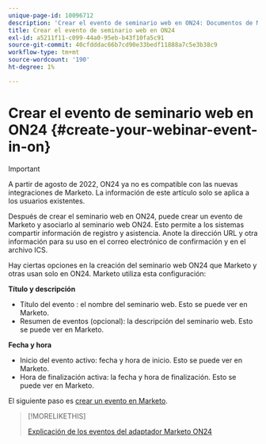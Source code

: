 ```yaml
---
unique-page-id: 10096712
description: 'Crear el evento de seminario web en ON24: Documentos de Marketo: Documentación del producto'
title: Crear el evento de seminario web en ON24
exl-id: a5211f11-c099-44a0-95eb-b43f10fa5c91
source-git-commit: 40cfdddac66b7cd90e33bedf11888a7c5e3b38c9
workflow-type: tm+mt
source-wordcount: '190'
ht-degree: 1%

---
```


# Crear el evento de seminario web en ON24 {#create-your-webinar-event-in-on}

>[!IMPORTANT]
>
>A partir de agosto de 2022, ON24 ya no es compatible con las nuevas integraciones de Marketo. La información de este artículo solo se aplica a los usuarios existentes.

Después de crear el seminario web en ON24, puede crear un evento de Marketo y asociarlo al seminario web ON24. Esto permite a los sistemas compartir información de registro y asistencia. Anote la dirección URL y otra información para su uso en el correo electrónico de confirmación y en el archivo ICS.

Hay ciertas opciones en la creación del seminario web ON24 que Marketo y otras usan solo en ON24. Marketo utiliza esta configuración:

**Título y descripción**

* Título del evento : el nombre del seminario web. Esto se puede ver en Marketo.
* Resumen de eventos (opcional): la descripción del seminario web. Esto se puede ver en Marketo.

**Fecha y hora**

* Inicio del evento activo: fecha y hora de inicio. Esto se puede ver en Marketo.
* Hora de finalización activa: la fecha y hora de finalización. Esto se puede ver en Marketo.

El siguiente paso es [crear un evento en Marketo](/help/marketo/product-docs/demand-generation/events/create-an-event/create-an-event-with-the-marketo-on24-adapter/create-an-event-in-marketo.md).

>[!MORELIKETHIS]
>
>[Explicación de los eventos del adaptador Marketo ON24](/help/marketo/product-docs/demand-generation/events/create-an-event/create-an-event-with-the-marketo-on24-adapter/understanding-marketo-on24-adapter-events.md)
